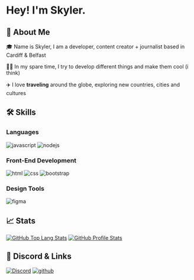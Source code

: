 # Hey! I'm Skyler.

## 🚀 About Me

🎓 Name is Skyler, I am a developer, content creator + journalist based in Cardiff & Belfast

👨‍💻 In my spare time, I try to develop different things and make them cool (i think)

✈️ I love **traveling** around the globe, exploring new countries, cities and cultures

## 🛠️ Skills

### Languages

![javascript](https://img.shields.io/badge/JavaScript-323330?style=for-the-badge&logo=javascript&logoColor=F7DF1E)
![nodejs](https://img.shields.io/badge/NodeJS-323330?style=for-the-badge&logo=javascript&logoColor=F7DF1E)

### Front-End Development

![html](https://img.shields.io/badge/HTML5-E34F26?style=for-the-badge&logo=html5&logoColor=white)
![css](https://img.shields.io/badge/CSS3-1572B6?style=for-the-badge&logo=css3&logoColor=white)
![bootstrap](https://img.shields.io/badge/Bootstrap-563D7C?style=for-the-badge&logo=bootstrap&logoColor=white)


### Design Tools

![figma](https://img.shields.io/badge/figma-000000?style=for-the-badge&logo=figma&logoColor=white)

## 📈 Stats

[![GitHub Top Lang Stats](https://github-readme-stats.vercel.app/api/top-langs?username=r4euk&show_icons=true&locale=en&layout=compact)](https://github.com/raedevs)
[![GitHub Profile Stats](https://github-readme-stats.vercel.app/api?username=r4euk&show_icons=true&theme=tokyonight&locale=en)](https://github.com/raedevs)

## 🔗 Discord & Links

[![Discord](https://lanyard.cnrad.dev/api/366686299068956673)](https://discord.gg/y6anCC35UG)
[![github](https://img.shields.io/badge/GitHub-000000?style=for-the-badge&logo=GitHub&logoColor=white)](https://github.com/skyldev)

